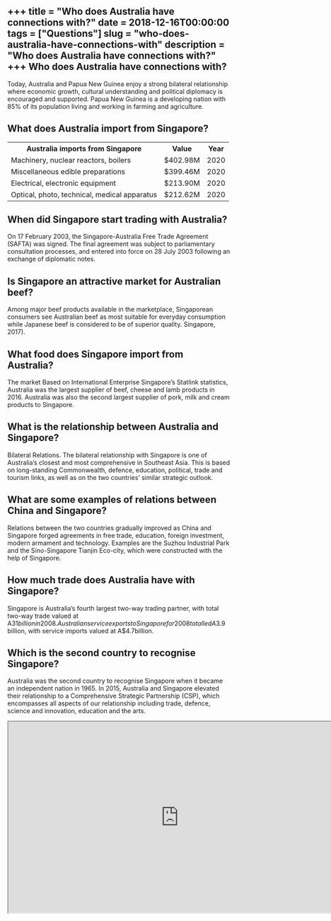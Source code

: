 +++
title = "Who does Australia have connections with?"
date = 2018-12-16T00:00:00
tags = ["Questions"]
slug = "who-does-australia-have-connections-with"
description = "Who does Australia have connections with?"
+++
Who does Australia have connections with?
-----------------------------------------

Today, Australia and Papua New Guinea enjoy a strong bilateral relationship where economic growth, cultural understanding and political diplomacy is encouraged and supported. Papua New Guinea is a developing nation with 85% of its population living and working in farming and agriculture.

What does Australia import from Singapore?
------------------------------------------

<table><tr><th>Australia imports from Singapore</th><th>Value</th><th>Year</th></tr><tr><td>Machinery, nuclear reactors, boilers</td><td>$402.98M</td><td>2020</td></tr><tr><td>Miscellaneous edible preparations</td><td>$399.46M</td><td>2020</td></tr><tr><td>Electrical, electronic equipment</td><td>$213.90M</td><td>2020</td></tr><tr><td>Optical, photo, technical, medical apparatus</td><td>$212.62M</td><td>2020</td></tr></table>

When did Singapore start trading with Australia?
------------------------------------------------

On 17 February 2003, the Singapore-Australia Free Trade Agreement (SAFTA) was signed. The final agreement was subject to parliamentary consultation processes, and entered into force on 28 July 2003 following an exchange of diplomatic notes.

Is Singapore an attractive market for Australian beef?
------------------------------------------------------

Among major beef products available in the marketplace, Singaporean consumers see Australian beef as most suitable for everyday consumption while Japanese beef is considered to be of superior quality. Singapore, 2017).

What food does Singapore import from Australia?
-----------------------------------------------

The market Based on International Enterprise Singapore’s Statlink statistics, Australia was the largest supplier of beef, cheese and lamb products in 2016. Australia was also the second largest supplier of pork, milk and cream products to Singapore.

What is the relationship between Australia and Singapore?
---------------------------------------------------------

Bilateral Relations. The bilateral relationship with Singapore is one of Australia’s closest and most comprehensive in Southeast Asia. This is based on long-standing Commonwealth, defence, education, political, trade and tourism links, as well as on the two countries’ similar strategic outlook.

What are some examples of relations between China and Singapore?
----------------------------------------------------------------

Relations between the two countries gradually improved as China and Singapore forged agreements in free trade, education, foreign investment, modern armament and technology. Examples are the Suzhou Industrial Park and the Sino-Singapore Tianjin Eco-city, which were constructed with the help of Singapore.

How much trade does Australia have with Singapore?
--------------------------------------------------

Singapore is Australia’s fourth largest two-way trading partner, with total two-way trade valued at A$31 billion in 2008. Australian service exports to Singapore for 2008 totalled A$3.9 billion, with service imports valued at A$4.7billion.

Which is the second country to recognise Singapore?
---------------------------------------------------

Australia was the second country to recognise Singapore when it became an independent nation in 1965. In 2015, Australia and Singapore elevated their relationship to a Comprehensive Strategic Partnership (CSP), which encompasses all aspects of our relationship including trade, defence, science and innovation, education and the arts.

<iframe allow="accelerometer; autoplay; clipboard-write; encrypted-media; gyroscope; picture-in-picture" allowfullscreen="" class="__youtube_prefs__  epyt-is-override  no-lazyload" data-no-lazy="1" data-origheight="433" data-origwidth="770" data-skipgform_ajax_framebjll="" height="433" id="_ytid_14306" loading="lazy" src="https://www.youtube.com/embed/rLWUBWiviuA?enablejsapi=1&autoplay=0&cc_load_policy=0&cc_lang_pref=&iv_load_policy=1&loop=0&modestbranding=0&rel=1&fs=1&playsinline=0&autohide=2&theme=dark&color=red&controls=1&" title="YouTube player" width="770"></iframe>